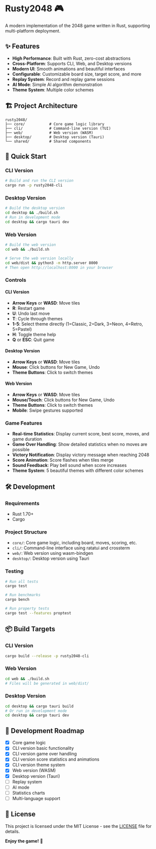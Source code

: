 # Rusty2048 🎮

A modern implementation of the 2048 game written in Rust, supporting multi-platform deployment.

## ✨ Features

- **High Performance**: Built with Rust, zero-cost abstractions
- **Cross-Platform**: Supports CLI, Web, and Desktop versions
- **Modern UI**: Smooth animations and beautiful interfaces
- **Configurable**: Customizable board size, target score, and more
- **Replay System**: Record and replay game sessions
- **AI Mode**: Simple AI algorithm demonstration
- **Theme System**: Multiple color schemes

## 🏗️ Project Architecture

```
rusty2048/
├── core/           # Core game logic library
├── cli/            # Command-line version (TUI)
├── web/            # Web version (WASM)
├── desktop/        # Desktop version (Tauri)
└── shared/         # Shared components
```

## 🚀 Quick Start

### CLI Version

```bash
# Build and run the CLI version
cargo run -p rusty2048-cli
```

### Desktop Version
```bash
# Build the desktop version
cd desktop && ./build.sh
# Run in development mode
cd desktop && cargo tauri dev
```

### Web Version

```bash
# Build the web version
cd web && ./build.sh

# Serve the web version locally
cd web/dist && python3 -m http.server 8000
# Then open http://localhost:8000 in your browser
```

### Controls

#### CLI Version
- **Arrow Keys** or **WASD**: Move tiles
- **R**: Restart game
- **U**: Undo last move
- **T**: Cycle through themes
- **1-5**: Select theme directly (1=Classic, 2=Dark, 3=Neon, 4=Retro, 5=Pastel)
- **H**: Toggle theme help
- **Q** or **ESC**: Quit game

#### Desktop Version
- **Arrow Keys** or **WASD**: Move tiles
- **Mouse**: Click buttons for New Game, Undo
- **Theme Buttons**: Click to switch themes

#### Web Version
- **Arrow Keys** or **WASD**: Move tiles
- **Mouse/Touch**: Click buttons for New Game, Undo
- **Theme Buttons**: Click to switch themes
- **Mobile**: Swipe gestures supported

### Game Features

- **Real-time Statistics**: Display current score, best score, moves, and game duration
- **Game Over Handling**: Show detailed statistics when no moves are possible
- **Victory Notification**: Display victory message when reaching 2048
- **Score Animation**: Score flashes when tiles merge
- **Sound Feedback**: Play bell sound when score increases
- **Theme System**: 5 beautiful themes with different color schemes

## 🛠️ Development

### Requirements

- Rust 1.70+
- Cargo

### Project Structure

- `core/`: Core game logic, including board, moves, scoring, etc.
- `cli/`: Command-line interface using ratatui and crossterm
- `web/`: Web version using wasm-bindgen
- `desktop/`: Desktop version using Tauri

### Testing

```bash
# Run all tests
cargo test

# Run benchmarks
cargo bench

# Run property tests
cargo test --features proptest
```

## 📦 Build Targets

### CLI Version
```bash
cargo build --release -p rusty2048-cli
```

### Web Version
```bash
cd web && ./build.sh
# Files will be generated in web/dist/
```

### Desktop Version
```bash
cd desktop && cargo tauri build
# Or run in development mode
cd desktop && cargo tauri dev
```

## 🎯 Development Roadmap

- [x] Core game logic
- [x] CLI version basic functionality
- [x] CLI version game over handling
- [x] CLI version score statistics and animations
- [x] CLI version theme system
- [x] Web version (WASM)
- [x] Desktop version (Tauri)
- [ ] Replay system
- [ ] AI mode
- [ ] Statistics charts
- [ ] Multi-language support

## 📄 License

This project is licensed under the MIT License - see the [LICENSE](LICENSE) file for details.

**Enjoy the game!** 🎉
